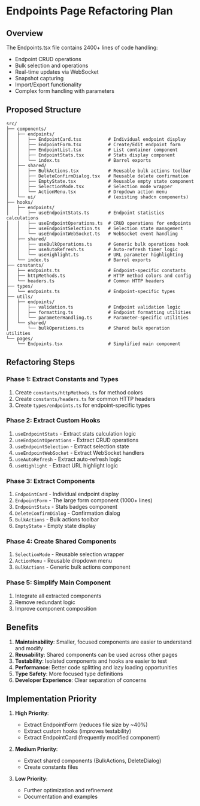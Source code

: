 # Endpoints Page Refactoring Plan

## Overview
The Endpoints.tsx file contains 2400+ lines of code handling:
- Endpoint CRUD operations
- Bulk selection and operations
- Real-time updates via WebSocket
- Snapshot capturing
- Import/Export functionality
- Complex form handling with parameters

## Proposed Structure

```
src/
├── components/
│   ├── endpoints/
│   │   ├── EndpointCard.tsx          # Individual endpoint display
│   │   ├── EndpointForm.tsx          # Create/Edit endpoint form
│   │   ├── EndpointList.tsx          # List container component
│   │   ├── EndpointStats.tsx         # Stats display component
│   │   └── index.ts                  # Barrel exports
│   ├── shared/
│   │   ├── BulkActions.tsx           # Reusable bulk actions toolbar
│   │   ├── DeleteConfirmDialog.tsx   # Reusable delete confirmation
│   │   ├── EmptyState.tsx            # Reusable empty state component
│   │   ├── SelectionMode.tsx         # Selection mode wrapper
│   │   └── ActionMenu.tsx            # Dropdown action menu
│   └── ui/                           # (existing shadcn components)
├── hooks/
│   ├── endpoints/
│   │   ├── useEndpointStats.ts       # Endpoint statistics calculations
│   │   ├── useEndpointOperations.ts  # CRUD operations for endpoints
│   │   ├── useEndpointSelection.ts   # Selection state management
│   │   └── useEndpointWebSocket.ts   # WebSocket event handling
│   ├── shared/
│   │   ├── useBulkOperations.ts      # Generic bulk operations hook
│   │   ├── useAutoRefresh.ts         # Auto-refresh timer logic
│   │   └── useHighlight.ts           # URL parameter highlighting
│   └── index.ts                      # Barrel exports
├── constants/
│   ├── endpoints.ts                  # Endpoint-specific constants
│   ├── httpMethods.ts                # HTTP method colors and config
│   └── headers.ts                    # Common HTTP headers
├── types/
│   └── endpoints.ts                  # Endpoint-specific types
├── utils/
│   ├── endpoints/
│   │   ├── validation.ts             # Endpoint validation logic
│   │   ├── formatting.ts             # Endpoint formatting utilities
│   │   └── parameterHandling.ts      # Parameter-specific utilities
│   └── shared/
│       └── bulkOperations.ts         # Shared bulk operation utilities
└── pages/
    └── Endpoints.tsx                 # Simplified main component

```

## Refactoring Steps

### Phase 1: Extract Constants and Types
1. Create `constants/httpMethods.ts` for method colors
2. Create `constants/headers.ts` for common HTTP headers
3. Create `types/endpoints.ts` for endpoint-specific types

### Phase 2: Extract Custom Hooks
1. `useEndpointStats` - Extract stats calculation logic
2. `useEndpointOperations` - Extract CRUD operations
3. `useEndpointSelection` - Extract selection state
4. `useEndpointWebSocket` - Extract WebSocket handlers
5. `useAutoRefresh` - Extract auto-refresh logic
6. `useHighlight` - Extract URL highlight logic

### Phase 3: Extract Components
1. `EndpointCard` - Individual endpoint display
2. `EndpointForm` - The large form component (1000+ lines)
3. `EndpointStats` - Stats badges component
4. `DeleteConfirmDialog` - Confirmation dialog
5. `BulkActions` - Bulk actions toolbar
6. `EmptyState` - Empty state display

### Phase 4: Create Shared Components
1. `SelectionMode` - Reusable selection wrapper
2. `ActionMenu` - Reusable dropdown menu
3. `BulkActions` - Generic bulk actions component

### Phase 5: Simplify Main Component
1. Integrate all extracted components
2. Remove redundant logic
3. Improve component composition

## Benefits

1. **Maintainability**: Smaller, focused components are easier to understand and modify
2. **Reusability**: Shared components can be used across other pages
3. **Testability**: Isolated components and hooks are easier to test
4. **Performance**: Better code splitting and lazy loading opportunities
5. **Type Safety**: More focused type definitions
6. **Developer Experience**: Clear separation of concerns

## Implementation Priority

1. **High Priority**: 
   - Extract EndpointForm (reduces file size by ~40%)
   - Extract custom hooks (improves testability)
   - Extract EndpointCard (frequently modified component)

2. **Medium Priority**:
   - Extract shared components (BulkActions, DeleteDialog)
   - Create constants files

3. **Low Priority**:
   - Further optimization and refinement
   - Documentation and examples